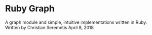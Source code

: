 # Ruby Graph

A graph module and simple, intuitive implementations
written in Ruby. Written by Christian Seremetis
April 8, 2018